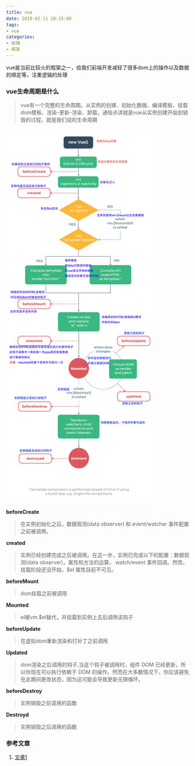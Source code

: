 ```yaml
---
title: vue
date: 2018-02-11 20:15:00
tags: 
- vue
categories:
- 前端
- 框架
---
```

vue是当前比较火的框架之一，给我们前端开发减轻了很多dom上的操作以及数据的绑定等，注重逻辑的处理<!--more-->
### vue生命周期是什么
> vue有一个完整的生命周期，从实例的创建、初始化数据、编译模板、挂载dom模板、渲染-更新-渲染、卸载，通俗点讲就是vue从实例创建开始到销毁的过程，就是我们说的生命周期

![vue生命周期图](https://raw.githubusercontent.com/chenjiaobin/chenjiaobin.github.io/Source/themes/raytaylorism/source/css/images/vue.jpg)

**beforeCreate**
> 在实例初始化之后，数据观测(data observer) 和 event/watcher 事件配置之前被调用。

**created**
> 实例已经创建完成之后被调用。在这一步，实例已完成以下的配置：数据观测(data observer)，属性和方法的运算， watch/event 事件回调。然而，挂载阶段还没开始，$el 属性目前不可见。

**beforeMount**
> dom挂载之前被调用

**Mounted**
> el被vm.$el替代，并挂载到实例上去后调用该钩子

**beforeUpdate**
> 在虚拟dom重新渲染和打补丁之前调用

**Updated**
> dom渲染之后调用的钩子,当这个钩子被调用时，组件 DOM 已经更新，所以你现在可以执行依赖于 DOM 的操作。然而在大多数情况下，你应该避免在此期间更改状态，因为这可能会导致更新无限循环。

**beforeDestroy**
> 实例销毁之前调用的函数

**Destroyd**
> 实例销毁之后调用的函数

### 参考文章
1. [文章1](https://segmentfault.com/a/1190000008570622)
